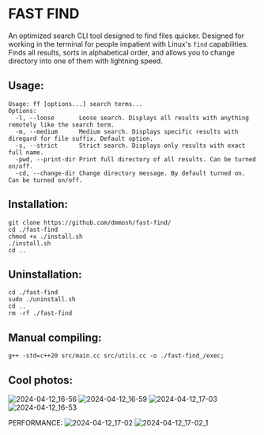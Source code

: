 # FAST FIND #

An optimized search CLI tool designed to find files quicker. Designed for working in the terminal for people impatient with Linux's `find` capabilities. Finds all results, sorts in alphabetical order, and allows you to change directory into one of them with lightning speed.

## Usage: ##
```
Usage: ff [options...] search terms...
Options:
  -l, --loose       Loose search. Displays all results with anything remotely like the search term.
  -m, --medium      Medium search. Displays specific results with diregard for file suffix. Default option.
  -s, --strict      Strict search. Displays only results with exact full name.
  -pwd, --print-dir Print full directory of all results. Can be turned on/off.
  -cd, --change-dir Change directory message. By default turned on. Can be turned on/off.
```


## Installation: ##
```
git clone https://github.com/dmmosh/fast-find/
cd ./fast-find
chmod +x ./install.sh
./install.sh
cd ..
```

## Uninstallation: ##
```
cd ./fast-find
sudo ./uninstall.sh
cd ..
rm -rf ./fast-find
```
## Manual compiling: ##
```
g++ -std=c++20 src/main.cc src/utils.cc -o ./fast-find_/exec;
```

## Cool photos: ##
![2024-04-12_16-56](https://github.com/dmmosh/fast-find/assets/119987092/d9e015f1-c684-46a4-8558-9a2d3103da3e)
![2024-04-12_16-59](https://github.com/dmmosh/fast-find/assets/119987092/3cfa0998-9f10-4b2c-b771-a9871b97dbf1)
![2024-04-12_17-03](https://github.com/dmmosh/fast-find/assets/119987092/23fa1ab8-a760-44e5-8a43-365802962bb6)
![2024-04-12_16-53](https://github.com/dmmosh/fast-find/assets/119987092/34ee7886-ecda-4e3c-ba96-80c9b0a8af5c)

PERFORMANCE:
![2024-04-12_17-02](https://github.com/dmmosh/fast-find/assets/119987092/fda38fdd-16d8-432b-95f0-7ecadd2465e3)
![2024-04-12_17-02_1](https://github.com/dmmosh/fast-find/assets/119987092/2e628ab9-98bd-4d50-a9f5-8302e01afd81)

